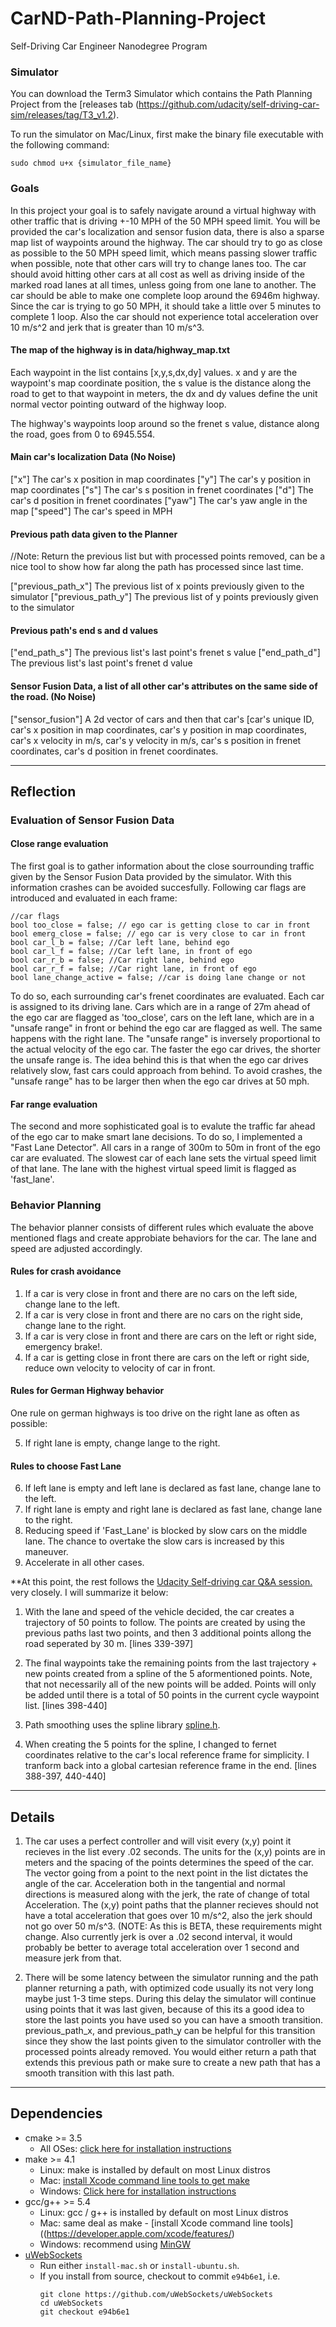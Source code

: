 # CarND-Path-Planning-Project
Self-Driving Car Engineer Nanodegree Program
   
### Simulator
You can download the Term3 Simulator which contains the Path Planning Project from the [releases tab (https://github.com/udacity/self-driving-car-sim/releases/tag/T3_v1.2).  

To run the simulator on Mac/Linux, first make the binary file executable with the following command:
```shell
sudo chmod u+x {simulator_file_name}
```

### Goals
In this project your goal is to safely navigate around a virtual highway with other traffic that is driving +-10 MPH of the 50 MPH speed limit. You will be provided the car's localization and sensor fusion data, there is also a sparse map list of waypoints around the highway. The car should try to go as close as possible to the 50 MPH speed limit, which means passing slower traffic when possible, note that other cars will try to change lanes too. The car should avoid hitting other cars at all cost as well as driving inside of the marked road lanes at all times, unless going from one lane to another. The car should be able to make one complete loop around the 6946m highway. Since the car is trying to go 50 MPH, it should take a little over 5 minutes to complete 1 loop. Also the car should not experience total acceleration over 10 m/s^2 and jerk that is greater than 10 m/s^3.

#### The map of the highway is in data/highway_map.txt
Each waypoint in the list contains  [x,y,s,dx,dy] values. x and y are the waypoint's map coordinate position, the s value is the distance along the road to get to that waypoint in meters, the dx and dy values define the unit normal vector pointing outward of the highway loop.

The highway's waypoints loop around so the frenet s value, distance along the road, goes from 0 to 6945.554.

#### Main car's localization Data (No Noise)

["x"] The car's x position in map coordinates
["y"] The car's y position in map coordinates
["s"] The car's s position in frenet coordinates
["d"] The car's d position in frenet coordinates
["yaw"] The car's yaw angle in the map
["speed"] The car's speed in MPH

#### Previous path data given to the Planner

//Note: Return the previous list but with processed points removed, can be a nice tool to show how far along
the path has processed since last time. 

["previous_path_x"] The previous list of x points previously given to the simulator
["previous_path_y"] The previous list of y points previously given to the simulator

#### Previous path's end s and d values 

["end_path_s"] The previous list's last point's frenet s value
["end_path_d"] The previous list's last point's frenet d value

#### Sensor Fusion Data, a list of all other car's attributes on the same side of the road. (No Noise)

["sensor_fusion"] A 2d vector of cars and then that car's [car's unique ID, car's x position in map coordinates, car's y position in map coordinates, car's x velocity in m/s, car's y velocity in m/s, car's s position in frenet coordinates, car's d position in frenet coordinates.

---

## Reflection

### Evaluation of Sensor Fusion Data

#### Close range evaluation
The first goal is to gather information about the close sourrounding traffic given by the Sensor Fusion Data provided by the simulator.
With this information crashes can be avoided succesfully.
Following car flags are introduced and evaluated in each frame:
```
//car flags
bool too_close = false; // ego car is getting close to car in front
bool emerg_close = false; // ego car is very close to car in front
bool car_l_b = false; //Car left lane, behind ego
bool car_l_f = false; //Car left lane, in front of ego
bool car_r_b = false; //Car right lane, behind ego
bool car_r_f = false; //Car right lane, in front of ego
bool lane_change_active = false; //car is doing lane change or not
```
To do so, each surrounding car's frenet coordinates are evaluated. Each car is assigned to its driving lane. Cars which are in a range of 27m ahead of the ego car are flagged as 'too_close', cars on the left lane, which are in a "unsafe range" in front or behind the ego car are flagged as well. The same happens with the right lane. The "unsafe range" is inversely proportional to the actual velocity of the ego car. The faster the ego car drives, the shorter the unsafe range is. The idea behind this is that when the ego car drives relatively slow, fast cars could approach from behind. To avoid crashes, the "unsafe range" has to be larger then when the ego car drives at 50 mph.

#### Far range evaluation
The second and more sophisticated goal is to evalute the traffic far ahead of the ego car to make smart lane decisions. To do so, I implemented a "Fast Lane Detector".
All cars in a range of 300m to 50m in front of the ego car are evaluated. The slowest car of each lane sets the virtual speed limit of that lane. The lane with the highest virtual speed limit is flagged as 'fast_lane'.

### Behavior Planning

The behavior planner consists of different rules which evaluate the above mentioned flags and create approbiate behaviors for the car.
The lane and speed are adjusted accordingly.

#### Rules for crash avoidance
1. If a car is very close in front and there are no cars on the left side, change lane to the left.
2. If a car is very close in front and there are no cars on the right side, change lane to the right.
3. If a car is very close in front and there are cars on the left or right side, emergency brake!.
4. If a car is getting close in front there are cars on the left or right side, reduce own velocity to velocity of car in front.

#### Rules for German Highway behavior
One rule on german highways is too drive on the right lane as often as possible:

5. If right lane is empty, change lange to the right.

#### Rules to choose Fast Lane 
6. If left lane is empty and left lane is declared as fast lane, change lane to the left.
7. If right lane is empty and right lane is declared as fast lane, change lane to the right.
8. Reducing speed if 'Fast_Lane' is blocked by slow cars on the middle lane. The chance to overtake the slow cars is increased by this maneuver.
9. Accelerate in all other cases.

**At this point, the rest follows the [Udacity Self-driving car Q&A session.](https://classroom.udacity.com/nanodegrees/nd013/parts/6047fe34-d93c-4f50-8336-b70ef10cb4b2/modules/27800789-bc8e-4adc-afe0-ec781e82ceae/lessons/23add5c6-7004-47ad-b169-49a5d7b1c1cb/concepts/3bdfeb8c-8dd6-49a7-9d08-beff6703792d) very closely. I will summarize it below:

1. With the lane and speed of the vehicle decided, the car creates a trajectory of 50 points to follow. The points are created by using the previous paths last two points, and then 3 additional points allong the road seperated by 30 m. [lines 339-397]

2. The final waypoints take the remaining points from the last trajectory + new points created from a spline of the 5 aformentioned points. Note, that not necessarily all of the new points will be added. Points will only be added until there is a total of 50 points in the current cycle waypoint list. [lines 398-440]

3. Path smoothing uses the spline library [spline.h](http://kluge.in-chemnitz.de/opensource/spline/).

4. When creating the 5 points for the spline, I changed to fernet coordinates relative to the car's local reference frame for simplicity. I tranform back into a global cartesian reference frame in the end. [lines 388-397, 440-440]

---

## Details

1. The car uses a perfect controller and will visit every (x,y) point it recieves in the list every .02 seconds. The units for the (x,y) points are in meters and the spacing of the points determines the speed of the car. The vector going from a point to the next point in the list dictates the angle of the car. Acceleration both in the tangential and normal directions is measured along with the jerk, the rate of change of total Acceleration. The (x,y) point paths that the planner recieves should not have a total acceleration that goes over 10 m/s^2, also the jerk should not go over 50 m/s^3. (NOTE: As this is BETA, these requirements might change. Also currently jerk is over a .02 second interval, it would probably be better to average total acceleration over 1 second and measure jerk from that.

2. There will be some latency between the simulator running and the path planner returning a path, with optimized code usually its not very long maybe just 1-3 time steps. During this delay the simulator will continue using points that it was last given, because of this its a good idea to store the last points you have used so you can have a smooth transition. previous_path_x, and previous_path_y can be helpful for this transition since they show the last points given to the simulator controller with the processed points already removed. You would either return a path that extends this previous path or make sure to create a new path that has a smooth transition with this last path.

---

## Dependencies

* cmake >= 3.5
  * All OSes: [click here for installation instructions](https://cmake.org/install/)
* make >= 4.1
  * Linux: make is installed by default on most Linux distros
  * Mac: [install Xcode command line tools to get make](https://developer.apple.com/xcode/features/)
  * Windows: [Click here for installation instructions](http://gnuwin32.sourceforge.net/packages/make.htm)
* gcc/g++ >= 5.4
  * Linux: gcc / g++ is installed by default on most Linux distros
  * Mac: same deal as make - [install Xcode command line tools]((https://developer.apple.com/xcode/features/)
  * Windows: recommend using [MinGW](http://www.mingw.org/)
* [uWebSockets](https://github.com/uWebSockets/uWebSockets)
  * Run either `install-mac.sh` or `install-ubuntu.sh`.
  * If you install from source, checkout to commit `e94b6e1`, i.e.
    ```
    git clone https://github.com/uWebSockets/uWebSockets 
    cd uWebSockets
    git checkout e94b6e1
    ```

